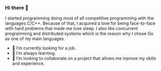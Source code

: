 ### Hi there 👋

I started programming doing most of all competitive programming with the languages C/C++. Because of that, I acquired a love for being face-to-face with hard problems that made me lose sleep. I also like concurrent programming and distributed systems which is the reason why I chose Go as one of my main languages.

- 🔭 I’m currently looking for a job.
- 🌱 I’m always learning.
- 👯 I’m looking to collaborate on a project that allows me inprove my skills and experience.

